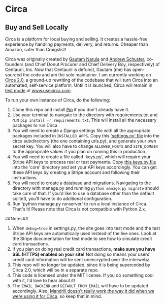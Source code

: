 # Circa
## Buy and Sell Locally

Circa is a platform for local buying and selling. It creates a hassle-free experience by handling payments, delivery, and returns. Cheaper than Amazon, safer than Craigslist!

Circa was originally created by [Gautam Narula](https://github.com/gnarizzy) and [Andrew Schuster](https://github.com/aschuster3), co-founders (and Chief Donut Procurer and Chief Delivery Boy, respectively) of Centaurii, Inc. Now that Centaurii is defunct, Gautam (me) has open-sourced the code and am the sole maintainer. I am currently working on [Circa 2.0](http://www.usecirca.com/circa2/), a ground-up rewriting of the codebase that will turn Circa into an automated, self-service platform. Until it is launched, Circa will remain in [test mode](http://www.usecirca.com/test/) at www.usecirca.com.

To run your own instance of Circa, do the following:

1. Clone this repo and install [Pip](https://pypi.python.org/pypi/pip) if you don't already have it. 
2. Use your terminal to navigate to the directory with requirements.txt and run `pip install -r requirements.txt`. This will install all the necessary packages to run Circa. 
3. You will need to create a Django settings file with all the appropriate packages included in `INSTALLED_APPS`. Copy this ['settings.py' file](https://gist.github.com/gnarizzy/961a63063f16b3b9c9f5dacc8c8e42df) into the circa subdirectory (the one containing urls.py), and generate your own secret key. You will also have to change `ALLOWED_HOSTS` and `SITE_DOMAIN` to the appropriate values if you plan on running this in production. 
4. You will need to create a file called 'keys.py', which will require your Stripe API keys to process real or test payments. Copy [this keys.py file](https://gist.github.com/gnarizzy/d4d56af25f354214d90f7712d537ffa9) into the 'core' directory and set your API keys accordingly. You can get these API keys by creating a Stripe account and following their instructions.
5. You will need to create a database and migrations. Navigating to the directory with manage.py and running `python manage.py migrate` should take care of that. If you'd like to use a database other than the default sqlite3, you'll have to do additional configuration. 
6. Run 'python manage.py runserver' to run a local instance of Circa. That's it! Please note that Circa is not compatible with Python 2.x. 

##Notes##

1. When `debug=true` in settings.py, the site goes into test mode and the test Stripe API keys are automatically used instead of the live ones. Look at the Stripe documentation for test mode to see how to simulate credit card transactions. 
2. If you plan on doing real credit card transactions, **make sure you have SSL (HTTPS) enabled on your site!** Not doing so means your users' credit card information will be sent unencrypted over the interwebz.
3. This repo will no longer be updated, since it is being superceded by Circa 2.0, which will be in a separate repo. 
4. This code is licensed under the MIT license. If you do something cool with it, I'd love to hear about it! 
5. The `EMAIL_BACKEND` and `DEFAULT_FROM_EMAIL` will have to be updated accordingly. Also, [Mandrill doesn't really work the way it did when we were using it for Circa](http://www.dangrossman.info/2016/02/28/mandrills-betrayal/), so keep that in mind. 
